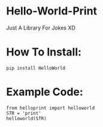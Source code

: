 # Hello-World-Print
Just A Library For Jokes XD

# How To Install:
```
pip install HelloWorld
```

# Example Code:
```
from helloprint import helloworld
STR = 'print'
helloworld(STR)
```
